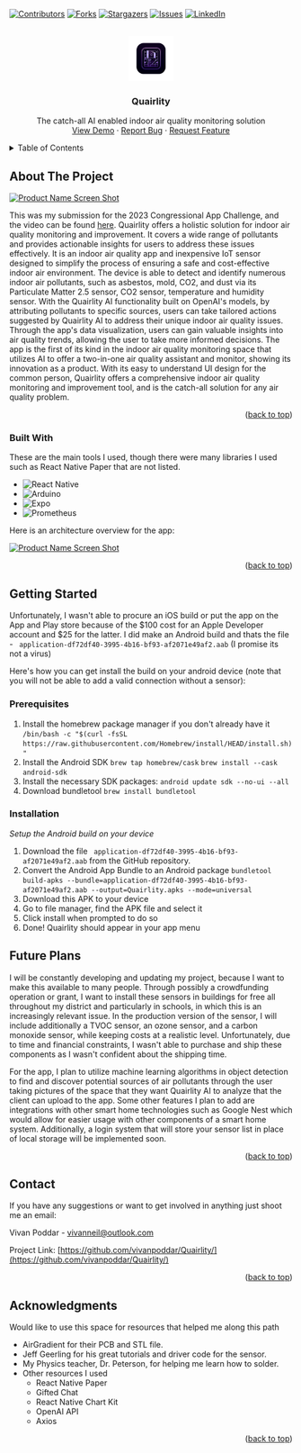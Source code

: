 
<!-- Improved compatibility of back to top link: See: https://github.com/othneildrew/Best-README-Template/pull/73 -->
<a name="readme-top"></a>
<!--
*** Thanks for checking out the Best-README-Template. If you have a suggestion
*** that would make this better, please fork the repo and create a pull request
*** or simply open an issue with the tag "enhancement".
*** Don't forget to give the project a star!
*** Thanks again! Now go create something AMAZING! :D
-->



<!-- PROJECT SHIELDS -->
<!--
*** I'm using markdown "reference style" links for readability.
*** Reference links are enclosed in brackets [ ] instead of parentheses ( ).
*** See the bottom of this document for the declaration of the reference variables
*** for contributors-url, forks-url, etc. This is an optional, concise syntax you may use.
*** https://www.markdownguide.org/basic-syntax/#reference-style-links
-->
[![Contributors][contributors-shield]][contributors-url]
[![Forks][forks-shield]][forks-url]
[![Stargazers][stars-shield]][stars-url]
[![Issues][issues-shield]][issues-url]
[![LinkedIn][linkedin-shield]][linkedin-url]



<!-- PROJECT LOGO -->
<br />
<div align="center">
  <a href="https://github.com/vivanpoddar/Quairlity">
    <img src="assets/splash.png" alt="Logo" width="80" height="80">
  </a>

  <h3 align="center">Quairlity</h3>

  <p align="center">
    The catch-all AI enabled indoor air quality monitoring solution
    <br />
    <a href="https://github.com/vivanpoddar/Quairlity">View Demo</a>
    ·
    <a href="https://github.com/vivanpoddar/Quairlity/issues">Report Bug</a>
    ·
    <a href="https://github.com/vivanpoddar/Quairlity/issues">Request Feature</a>
  </p>
</div>



<!-- TABLE OF CONTENTS -->
<details>
  <summary>Table of Contents</summary>
  <ol>
    <li>
      <a href="#about-the-project">About The Project</a>
      <ul>
        <li><a href="#built-with">Built With</a></li>
      </ul>
    </li>
    <li>
      <a href="#getting-started">Getting Started</a>
      <ul>
        <li><a href="#prerequisites">Prerequisites</a></li>
        <li><a href="#installation">Installation</a></li>
      </ul>
    </li>
    <li><a href="#usage">Future Plans</a></li>
    <li><a href="#contact">Contact</a></li>
  </ol>
</details>



<!-- ABOUT THE PROJECT -->
## About The Project

[![Product Name Screen Shot][product-screenshot]](https://github.com/vivanpoddar/Quairlity/blob/main/github_assets/introducing.png)

This was my submission for the 2023 Congressional App Challenge, and the video can be found [here](https://www.youtube.com/watch?v=OwDTL8u8CW4&feature=youtu.be). Quairlity offers a holistic solution for indoor air quality monitoring and improvement. It covers a wide range of pollutants and provides actionable insights for users to address these issues effectively. It is an indoor air quality app and inexpensive IoT sensor designed to simplify the process of ensuring a safe and cost-effective indoor air environment. The device is able to detect and identify numerous indoor air pollutants, such as asbestos, mold, CO2, and dust via its Particulate Matter 2.5 sensor, CO2 sensor, temperature and humidity sensor. With the Quairlity AI functionality built on OpenAI's models, by attributing pollutants to specific sources, users can take tailored actions suggested by Quairlity AI to address their unique indoor air quality issues. Through the app's data visualization, users can gain valuable insights into air quality trends, allowing the user to take more informed decisions. The app is the first of its kind in the indoor air quality monitoring space that utilizes AI to offer a two-in-one air quality assistant and monitor, showing its innovation as a product. With its easy to understand UI design for the common person, Quairlity offers a comprehensive indoor air quality monitoring and improvement tool, and is the catch-all solution for any air quality problem. 

<p align="right">(<a href="#readme-top">back to top</a>)</p>



### Built With

These are the main tools I used, though there were many libraries I used such as React Native Paper that are not listed.

* ![React Native](https://img.shields.io/badge/react_native-%2320232a.svg?style=for-the-badge&logo=react&logoColor=%2361DAFB)
* ![Arduino](https://img.shields.io/badge/-Arduino-00979D?style=for-the-badge&logo=Arduino&logoColor=white)
* ![Expo](https://img.shields.io/badge/expo-1C1E24?style=for-the-badge&logo=expo&logoColor=#D04A37)
* ![Prometheus](https://img.shields.io/badge/Prometheus-E6522C?style=for-the-badge&logo=Prometheus&logoColor=white)

Here is an architecture overview for the app:

[![Product Name Screen Shot][product-diagram]](https://github.com/vivanpoddar/Quairlity/blob/main/github_assets/archchart.png)

<p align="right">(<a href="#readme-top">back to top</a>)</p>



<!-- GETTING STARTED -->
## Getting Started

Unfortunately, I wasn't able to procure an iOS build or put the app on the App and Play store because of the $100 cost for an Apple Developer account and $25 for the latter. I did make an Android build and thats the file - ``` application-df72df40-3995-4b16-bf93-af2071e49af2.aab``` (I promise its not a virus)

Here's how you can get install the build on your android device (note that you will not be able to add a valid connection without a sensor):

### Prerequisites
1. Install the homebrew package manager if you don't already have it
```/bin/bash -c "$(curl -fsSL https://raw.githubusercontent.com/Homebrew/install/HEAD/install.sh)"```
2. Install the Android SDK
```brew tap homebrew/cask``` 
```brew install --cask android-sdk```
3. Install the necessary SDK packages:
```android update sdk --no-ui --all```
4. Download bundletool
```brew install bundletool```

### Installation

_Setup the Android build on your device_
1. Download the file ``` application-df72df40-3995-4b16-bf93-af2071e49af2.aab``` from the GitHub repository.
2. Convert the Android App Bundle to an Android package
```bundletool build-apks --bundle=application-df72df40-3995-4b16-bf93-af2071e49af2.aab --output=Quairlity.apks --mode=universal```
3. Download this APK to your device
4. Go to file manager, find the APK file and select it
5. Click install when prompted to do so
6. Done! Quairlity should appear in your app menu

<!-- USAGE EXAMPLES -->
## Future Plans


I will be constantly developing and updating my project, because I want to make this available to many people. Through possibly a crowdfunding operation or grant, I want to install these sensors in buildings for free all throughout my district and particularly in schools, in which this is an increasingly relevant issue. In the production version of the sensor, I will include additionally a TVOC sensor, an ozone sensor, and a carbon monoxide sensor, while keeping costs at a realistic level. Unfortunately, due to time and financial constraints, I wasn't able to purchase and ship these components as I wasn't confident about the shipping time. 

For the app, I plan to utilize machine learning algorithms in object detection to find and discover potential sources of air pollutants through the user taking pictures of the space that they want Quairlity AI to analyze that the client can upload to the app. Some other features I plan to add are integrations with other smart home technologies such as Google Nest which would allow for easier usage with other components of a smart home system. Additionally, a login system that will store your sensor list in place of local storage will be implemented soon.

<p align="right">(<a href="#readme-top">back to top</a>)</p>

<!-- CONTACT -->
## Contact
If you have any suggestions or want to get involved in anything just shoot me an email:

Vivan Poddar - vivanneil@outlook.com

Project Link: [https://github.com/vivanpoddar/Quairlity/](https://github.com/vivanpoddar/Quairlity/)

<p align="right">(<a href="#readme-top">back to top</a>)</p>



<!-- ACKNOWLEDGMENTS -->
## Acknowledgments

Would like to use this space for resources that helped me along this path

* AirGradient for their PCB and STL file.
* Jeff Geerling for his great tutorials and driver code for the sensor.
* My Physics teacher, Dr. Peterson, for helping me learn how to solder.
* Other resources I used
	* React Native Paper
	* Gifted Chat
	* React Native Chart Kit
	* OpenAI API
	* Axios

<p align="right">(<a href="#readme-top">back to top</a>)</p>



<!-- MARKDOWN LINKS & IMAGES -->
<!-- https://www.markdownguide.org/basic-syntax/#reference-style-links -->
[contributors-shield]: https://img.shields.io/github/contributors/othneildrew/Best-README-Template.svg?style=for-the-badge
[contributors-url]: https://github.com/vivanpoddar/Quairlity/graphs/contributors
[forks-shield]: https://img.shields.io/github/forks/othneildrew/Best-README-Template.svg?style=for-the-badge
[forks-url]: https://github.com/vivanpoddar/Quairlity/network/members
[stars-shield]: https://img.shields.io/github/stars/othneildrew/Best-README-Template.svg?style=for-the-badge
[stars-url]:https://github.com/vivanpoddar/Quairlity/stargazers
[issues-shield]: https://img.shields.io/github/issues/othneildrew/Best-README-Template.svg?style=for-the-badge
[issues-url]: https://github.com/vivanpoddar/Quairlity/issues
[linkedin-shield]: https://img.shields.io/badge/-LinkedIn-black.svg?style=for-the-badge&logo=linkedin&colorB=555
[linkedin-url]: https://linkedin.com/in/vivanpoddar
[product-screenshot]: https://github.com/vivanpoddar/Quairlity/blob/main/github_assets/introducing.png
[product-diagram]: https://github.com/vivanpoddar/Quairlity/blob/main/github_assets/archchart.png

